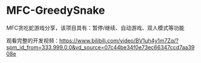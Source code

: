 # MFC-GreedySnake
MFC贪吃蛇游戏分享，该项目具有：暂停/继续、自动游戏、双人模式等功能

观看完整的开发视频：https://www.bilibili.com/video/BV1uh4y1m7Zq/?spm_id_from=333.999.0.0&vd_source=07c44be34f0e73ec66347ccd7aa3908e
